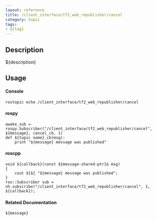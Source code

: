 ```yaml
---
layout: reference
title: /client_interface/tf2_web_republisher/cancel
category: topic
tags: 
- ${tag}
---
```


## Description
${description}

## Usage
#### Console
```
rostopic echo /client_interface/tf2_web_republisher/cancel
```

#### rospy
```
awake_sub = rospy.Subscriber("/client_interface/tf2_web_republisher/cancel", ${message}, cancel_cb, 1)
def ${topic name}_cb(msg):
    print "${message} message was published"
```

#### roscpp
```
void ${callback}(const ${message-shared-ptr}& msg)
{
    cout ${${ "${message} message was published";
}
ros::Subscriber sub = nh.subscribe("/client_interface/tf2_web_republisher/cancel", 1, ${callback});
```

#### Related Documentation
``${message}``  